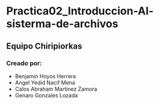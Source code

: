 # Practica02_Introduccion-Al-sisterma-de-archivos

## Equipo Chiripiorkas

### Creado por: 
* Benjamin Hoyos Herrera
* Angel Yedid Nacif Mena
* Calos Abraham Martinez Zamora
* Genaro Gonzales Lozada